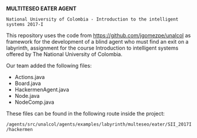 **MULTITESEO EATER AGENT**

`National University of Colombia - Introduction to the intelligent systems 2017-I`

This repository uses the code from https://github.com/jgomezpe/unalcol as framework for the development of a blind 
agent who must find an exit on a labyrinth, assignment for the course Introduction to intelligent systems offered by
The National University of Colombia.

Our team added the following files:

* Actions.java
* Board.java
* HackermenAgent.java
* Node.java
* NodeComp.java

These files can be found in the following route inside the project:

`/agents/src/unalcol/agents/examples/labyrinth/multeseo/eater/SII_2017I/hackermen`
